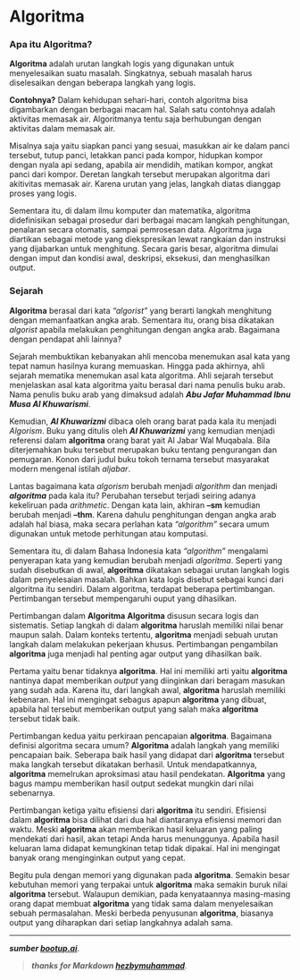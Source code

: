 # Algoritma
### Apa itu Algoritma?
**Algoritma** adalah urutan langkah logis yang digunakan untuk menyelesaikan suatu masalah. Singkatnya, sebuah masalah harus diselesaikan dengan beberapa langkah yang logis. 

**Contohnya?**
Dalam kehidupan sehari-hari, contoh algoritma bisa digambarkan dengan berbagai macam hal. Salah satu contohnya adalah aktivitas memasak air. Algoritmanya tentu saja berhubungan dengan aktivitas dalam memasak air.

Misalnya saja yaitu siapkan panci yang sesuai, masukkan air ke dalam panci tersebut, tutup panci, letakkan panci pada kompor, hidupkan kompor dengan nyala api sedang, apabila air mendidih, matikan kompor, angkat panci dari kompor. Deretan langkah tersebut merupakan algoritma dari akitivitas memasak air. Karena urutan yang jelas, langkah diatas dianggap proses yang logis.

Sementara itu, di dalam ilmu komputer dan matematika, algoritma didefinisikan sebagai prosedur dari berbagai macam langkah penghitungan, penalaran secara otomatis, sampai pemrosesan data. Algoritma juga diartikan sebagai metode yang diekspresikan lewat rangkaian dan instruksi yang dijabarkan untuk menghitung. Secara garis besar, algoritma dimulai dengan imput dan kondisi awal, deskripsi, eksekusi, dan menghasilkan output.

### Sejarah
**Algoritma** berasal dari kata *“algorist”* yang berarti langkah menghitung dengan memanfaatkan angka arab. Sementara itu, orang bisa dikatakan *algorist* apabila melakukan penghitungan dengan angka arab. Bagaimana dengan pendapat ahli lainnya?

Sejarah membuktikan kebanyakan ahli mencoba menemukan asal kata yang tepat namun hasilnya kurang memuaskan. Hingga pada akhirnya, ahli sejarah mematika menemukan asal kata algoritma. Ahli sejarah tersebut menjelaskan asal kata algoritma yaitu berasal dari nama penulis buku arab. Nama penulis buku arab yang dimaksud adalah ***Abu Jafar Muhammad Ibnu Musa Al Khuwarismi***.

Kemudian, ***Al Khuwarizmi*** dibaca oleh orang barat pada kala itu menjadi *Algorism*. Buku yang ditulis oleh ***Al Khuwarizmi*** yang kemudian menjadi referensi dalam **algoritma** orang barat yait Al Jabar Wal Muqabala. Bila diterjemahkan buku tersebut merupakan buku tentang pengurangan dan pemugaran. Konon dari judul buku tokoh ternama tersebut masyarakat modern mengenal istilah *aljabar*.

Lantas bagaimana kata *algorism* berubah menjadi *algorithm* dan menjadi ***algoritma*** pada kala itu? Perubahan tersebut terjadi seiring adanya kekeliruan pada *arithmetic*. Dengan kata lain, akhiran **–sm** kemudian berubah menjadi **–thm**. Karena dahulu penghitungan dengan angka arab adalah hal biasa, maka secara perlahan kata *“algorithm”* secara umum digunakan untuk metode perhitungan atau komputasi.

Sementara itu, di dalam Bahasa Indonesia kata *“algorithm”* mengalami penyerapan kata yang kemudian berubah menjadi *algoritma*. Seperti yang sudah disebutkan di awal, **algoritma** dikatakan sebagai urutan langkah logis dalam penyelesaian masalah. Bahkan kata logis disebut sebagai kunci dari algoritma itu sendiri. Dalam algoritma, terdapat beberapa pertimbangan. Pertimbangan tersebut mempengaruhi ouput yang dihasilkan.

Pertimbangan dalam **Algoritma**
**Algoritma** disusun secara logis dan sistematis. Setiap langkah di dalam **algoritma** haruslah memiliki nilai benar maupun salah. Dalam konteks tertentu, **algoritma** menjadi sebuah urutan langkah dalam melakukan pekerjaan khusus. Pertimbangan pengambilan **algoritma** juga menjadi hal penting agar output yang dihasilkan baik.

Pertama yaitu benar tidaknya **algoritma**. Hal ini memiliki arti yaitu **algoritma** nantinya dapat memberikan *output* yang diinginkan dari beragam masukan yang sudah ada. Karena itu, dari langkah awal, **algoritma** haruslah memiliki kebenaran. Hal ini mengingat sebagus apapun **algoritma** yang dibuat, apabila hal tersebut memberikan output yang salah maka **algoritma** tersebut tidak baik.

Pertimbangan kedua yaitu perkiraan pencapaian **algoritma**. Bagaimana definisi algoritma secara umum? **Algoritma** adalah langkah yang memiliki pencapaian baik. Seberapa baik hasil yang didapat dari **algoritma** tersebut maka langkah tersebut dikatakan berhasil. Untuk mendapatkannya, **algoritma** memelrukan aproksimasi atau hasil pendekatan. **Algoritma** yang bagus mampu memberikan hasil output sedekat mungkin dari nilai sebenarnya.

Pertimbangan ketiga yaitu efisiensi dari **algoritma** itu sendiri. Efisiensi dalam **algoritma** bisa dilihat dari dua hal diantaranya efisiensi memori dan waktu. Meski **algoritma** akan memberikan hasil keluaran yang paling mendekati dari hasil, akan tetapi Anda harus menunggunya. Apabila hasil keluaran lama didapat kemungkinan tetap tidak dipakai. Hal ini mengingat banyak orang menginginkan output yang cepat.

Begitu pula dengan memori yang digunakan pada **algoritma**. Semakin besar kebutuhan memori yang terpakai untuk **algoritma** maka semakin buruk nilai **algoritma** tersebut. Walaupun demikian, pada kenyataannya masing-masing orang dapat membuat **algoritma** yang tidak sama dalam menyelesaikan sebuah permasalahan. Meski berbeda penyusunan **algoritma**, biasanya output yang diharapkan dari setiap langkahnya adalah sama.

---

***sumber [bootup.ai](https://bootup.ai/blog/apa-itu-algoritma-pengertian-sejarah-dan-contohnya/)***.

>***thanks for Markdown [hezbymuhammad](https://github.com/hezbymuhammad/)***.

